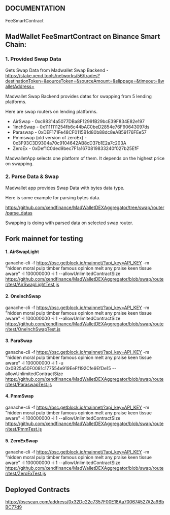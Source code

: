 ## DOCUMENTATION

FeeSmartContract

## MadWallet FeeSmartContract on Binance Smart Chain:

### 1. Provided Swap Data
Gets Swap Data from Madwallet Swap Backend - https://stake.xend.tools/networks/56/trades?destinationToken=&sourceToken=&sourceAmount=&slippage=&timeout=&walletAddress=

Madwallet Swap Backend provides datas for swapping from 5 lending platforms.

Here are swap routers on lending platforms.
* AirSwap - 0xc98314a5077DBa8F12991B29bcE39F834E82e197
* 1inchSwap - 0x1111111254fb6c44bAC0beD2854e76F90643097ds
* Paraswap - 0xDEF171Fe48CF0115B1d80b88dc8eAB59176FEe57
* Pmmswap (old version of zeroEx) - 0x3F93C3D9304a70c9104642AB8cD37b1E2a7c203A
* ZeroEx - 0xDef1C0ded9bec7F1a1670819833240f027b25EfF

MadwalletApp selects one platform of them. It depends on the highest price on swapping.

### 2. Parse Data & Swap
Madwallet app provides Swap Data with bytes data type.

Here is some example for parsing bytes data.

https://github.com/xendfinance/MadWalletDEXAggregator/tree/swap/router/parse_datas

Swapping is doing with parsed data on selected swap router.

## Fork mainnet for testing

#### 1. AirSwapLight
ganache-cli -f https://bsc.getblock.io/mainnet/?api_key=API_KEY -m "hidden moral pulp timber famous opinion melt any praise keen tissue aware" -l 100000000 -i 1 --allowUnlimitedContractSize
https://github.com/xendfinance/MadWalletDEXAggregator/blob/swap/router/test/AirSwapLightTest.js

#### 2. OneInchSwap
ganache-cli -f https://bsc.getblock.io/mainnet/?api_key=API_KEY -m "hidden moral pulp timber famous opinion melt any praise keen tissue aware" -l 100000000 -i 1 --allowUnlimitedContractSize
https://github.com/xendfinance/MadWalletDEXAggregator/blob/swap/router/test/OneInchSwapTest.js

#### 3. ParaSwap
ganache-cli -f https://bsc.getblock.io/mainnet/?api_key=API_KEY -m "hidden moral pulp timber famous opinion melt any praise keen tissue aware" -l 100000000 -i 1 -u 0x0B25a50F0081c177554e919EeFf192Cfe9EfDe15 --allowUnlimitedContractSize
https://github.com/xendfinance/MadWalletDEXAggregator/blob/swap/router/test/ParaswapTest.js 

#### 4. PmmSwap
ganache-cli -f https://bsc.getblock.io/mainnet/?api_key=API_KEY -m "hidden moral pulp timber famous opinion melt any praise keen tissue aware" -l 100000000 -i 1 --allowUnlimitedContractSize
https://github.com/xendfinance/MadWalletDEXAggregator/blob/swap/router/test/PmmTest.js

#### 5. ZeroExSwap
ganache-cli -f https://bsc.getblock.io/mainnet/?api_key=API_KEY -m "hidden moral pulp timber famous opinion melt any praise keen tissue aware" -l 100000000 -i 1 --allowUnlimitedContractSize
https://github.com/xendfinance/MadWalletDEXAggregator/blob/swap/router/test/ZeroExTest.js

## Deployed Contracts
https://bscscan.com/address/0x32Dc22c7357F00E18Aa700674527A2a9BbBC77d9